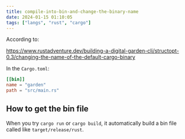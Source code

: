 ```yaml
---
title: compile-into-bin-and-change-the-binary-name
date: 2024-01-15 01:10:05
tags: ["langs", "rust", "cargo"]
---
```

According to:

https://www.rustadventure.dev/building-a-digital-garden-cli/structopt-0.3/changing-the-name-of-the-default-cargo-binary

In the `Cargo.toml`:

```toml
[[bin]]
name = "garden"
path = "src/main.rs"
```

## How to get the bin file

When you try `cargo run` or `cargo build`, it automatically build a bin file called like `target/release/rust`.

